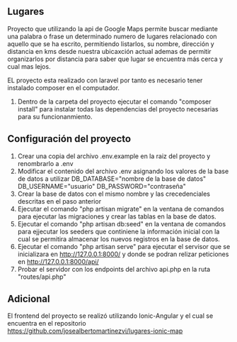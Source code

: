 ## Lugares

Proyecto que utilizando la api de Google Maps permite buscar mediante una palabra o frase un determinado numero de lugares relacionado con aquello que se ha escrito, permitiendo listarlos, su nombre, dirección y distancia en kms desde nuestra ubicaxción actual ademas de permitir organizarlos por distancia para saber que lugar se encuentra más cerca y cual mas lejos.

EL proyecto esta realizado con laravel por tanto es necesario tener instalado composer en el computador.

1. Dentro de la carpeta del proyecto ejecutar el comando "composer install" para instalar todas las dependencias del proyecto necesarias para su funcionanmiento.

## Configuración del proyecto

1. Crear una copia del archivo .env.example en la raiz del proyecto y renombrarlo a .env
2. Modificar el contenido del archivo .env asignando los valores de la base de datos a utilizar 
	DB_DATABASE="nombre de la base de datos"
	DB_USERNAME="usuario"
	DB_PASSWORD="contraseña"
3. Crear la base de datos con el mismo nombre y las crecedenciales descritas en el paso anterior
4. Ejecutar el comando "php artisan migrate" en la ventana de comandos para ejecutar las migraciones y crear las tablas en la base de datos.
5. Ejecutar el comando "php artisan db:seed" en la ventana de comandos para ejjecutar los seeders que continiene la información inicial con la cual se permitira almacenar los nuevos registros en la base de datos.
6. Ejecutar el comando "php artisan serve" para ejecutar el servisor que se inicializara en http://127.0.0.1:8000/ y donde se podran relizar peticiones en http://127.0.0.1:8000/api/
7. Probar el servidor con los endpoints del archivo api.php en la ruta "routes/api.php"


## Adicional

El frontend del proyecto se realizó utilizando Ionic-Angular y el cual se encuentra en el repositorio https://github.com/josealbertomartinezvi/lugares-ionic-map
